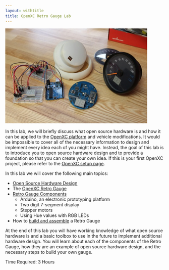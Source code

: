 ```yaml
---
layout: withtitle
title: OpenXC Retro Gauge Lab
---
```


![Components](/images/retro-gauge.jpg)

In this lab, we will briefly discuss what open source hardware is and how it can
be applied to the [OpenXC platform](http://openxcplatform.com) and vehicle
modifications. It would be impossible to cover all of the necessary information
to design and implement every idea each of you might have. Instead, the goal of
this lab is to introduce you to open source hardware design and to provide a
foundation so that you can create your own idea. If this is your first OpenXC project, please refer to the [OpenXC setup page](http://openxcplatform.com/getting-started/index.html).

In this lab we will cover the following main topics:

* [Open Source Hardware Design](/design/oshw.html)
* The [OpenXC Retro Gauge](http://openxcplatform.com/projects/retro-gauge.html)
* [Retro Gauge Components](/design/components.html)
    * Arduino, an electronic prototyping platform
    * Two digit 7-segment display
    * Stepper motors
    * Using Hue values with RGB LEDs
* How to [build and assemble](/assembly.html) a Retro Gauge

At the end of this lab you will have working knowledge of what open source
hardware is and a basic toolbox to use in the future to implement additional
hardware design. You will learn about each of the components of the Retro
Gauge, how they are an example of open source hardware design, and the
necessary steps to build your own gauge.

Time Required: 3 Hours
